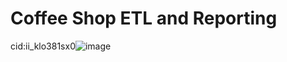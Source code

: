 # Coffee Shop ETL and Reporting

cid:ii_klo381sx0![image](https://user-images.githubusercontent.com/66178028/109411631-8fe29f00-79b4-11eb-8fd9-1566660689c5.png)
